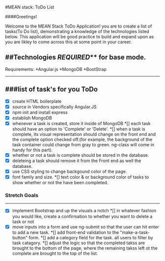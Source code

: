 #MEAN stack: ToDo List

####Greetings!

Welcome to the MEAN Stack ToDo Application! you are to create a list of tasks(To Do list), demonstrating a knowledge of the technologies listed below. This application will be good practice to build and expand upon as you are likley to come across this at some point in your career.


##Technologies _REQUIRED_** for base mode.
---------------------------------------------
Requirements:
*Angular.js
*MongoDB
*BootStrap

---

###list of task's for you ToDo
----------------------------

*[x] create HTML boilerplate
*[x] source in Vendors specifically Angular.JS
*[x] npm init and install express
*[x] establish MongoDB
*[x] whenever a task is created, store it inside of MongoDB
*[] each task should have an option to 'Complete' or 'Delete'.
*[] when a task is complete, its visual representation should change on the front end and the complete option checked off.(for example, the background of the task container could change from gray to green. ng-class will come in handy for this part).
*[x] whether or not a task is complete should be stored in the database.
*[x] deleteing a task should remove it from the Front end as well the database.
*[x] use CSS styling to change backgound color of the page.
*[x] font family and size.
*[] text color & or background color of tasks to show whether or not the have been completed.

### Stretch Goals
-----------------------
*[x] implement Bootstrap and up the visuals a notch
*[] in whatever fashion you would like, create a confirmation to whether you want to delete a task or not
*[x] move inputs into a form and use ng-submit so that the user can hit enter to add a new task.
*[] add front-end validation to the "make-a-task-button" form.
*[] add a category field for the task. all users to filter by task catagory.
*[] adjust the logic so that the completed takss are brought to the bottom of the page, where the remaining takss left ot the complete are brought to the top of the list.
